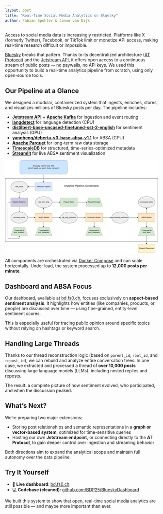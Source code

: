 ```yaml
---
layout: post
title: "Real-Time Social Media Analytics on Bluesky"
author: Fabian Spühler & Jonne van Dijk
---
```


Access to social media data is increasingly restricted. Platforms like X (formerly Twitter), Facebook, or TikTok limit or monetize API access, making real-time research difficult or impossible.

[Bluesky](https://blueskyweb.xyz/) breaks that pattern. Thanks to its decentralized architecture ([AT Protocol](https://atproto.com/)) and the [Jetstream API](https://github.com/bluesky-social/atproto/tree/main/packages/api), it offers open access to a continuous stream of public posts — no paywalls, no API keys. We used this opportunity to build a real-time analytics pipeline from scratch, using only open-source tools.

## Our Pipeline at a Glance

We designed a modular, containerized system that ingests, enriches, stores, and visualizes millions of Bluesky posts per day. The pipeline includes:

- [**Jetstream API**](https://github.com/bluesky-social/atproto/tree/main/packages/api) + [**Apache Kafka**](https://kafka.apache.org/) for ingestion and event routing  
- [**langdetect**](https://pypi.org/project/langdetect/) for language detection (CPU)  
- [**distilbert-base-uncased-finetuned-sst-2-english**](https://huggingface.co/distilbert-base-uncased-finetuned-sst-2-english) for sentiment analysis (GPU)  
- [**yangheng/deberta-v3-base-absa-v1.1**](https://huggingface.co/yangheng/deberta-v3-base-absa-v1.1) for ABSA (GPU)  
- [**Apache Parquet**](https://parquet.apache.org/) for long-term raw data storage  
- [**TimescaleDB**](https://www.timescale.com/) for structured, time-series-optimized metadata  
- [**Streamlit**](https://streamlit.io/) for live ABSA sentiment visualization

![Architecture](./assets/img/2025-05-31-group9-architecture.png)

All components are orchestrated via [Docker Compose](https://docs.docker.com/compose/) and can scale horizontally. Under load, the system processed up to **12,000 posts per minute**.

## Dashboard and ABSA Focus

Our dashboard, available at [bd.fs0.ch](https://bd.fs0.ch), focuses exclusively on **aspect-based sentiment analysis**. It highlights how entities (like companies, products, or people) are discussed over time — using fine-grained, entity-level sentiment scores.

This is especially useful for tracing public opinion around specific topics without relying on hashtags or keyword search.

## Handling Large Threads

Thanks to our thread reconstruction logic (based on `parent_id`, `root_id`, and `repost_id`), we can rebuild and analyze entire conversation trees. In one case, we extracted and processed a thread of **over 10,000 posts** discussing large language models (LLMs), including nested replies and reposts.

The result: a complete picture of how sentiment evolved, who participated, and when the discussion peaked.

## What’s Next?

We’re preparing two major extensions:

- Storing post relationships and semantic representations in a **graph or vector-based system**, optimized for time-sensitive queries  
- Hosting our own **Jetstream endpoint**, or connecting directly to the **AT Protocol**, to gain deeper control over ingestion and streaming behavior

Both directions aim to expand the analytical scope and maintain full autonomy over the data pipeline.

## Try It Yourself

- 🔎 **Live dashboard**: [bd.fs0.ch](https://bd.fs0.ch)  
- 💻 **Codebase (cleaned)**: [github.com/BDP25/BlueskyDashboard](https://github.com/BDP25/BlueskyDashboard)

We built this system to show that open, real-time social media analytics are still possible — and maybe more important than ever.

